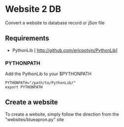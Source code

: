 # Website 2 DB

Convert a website to database record or jSon file

## Requirements

- PythonLib [ http://github.com/ericpotvin/PythonLib]

### PYTHONPATH

Add the PythonLib to your $PYTHONPATH

```
PYTHONPATH="/path/to/PythonLib/"
export PYTHONPATH
```

## Create a website

To create a website, simply follow the direction from the "websites/blueapron.py" site

